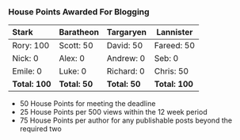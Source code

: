 ### House Points Awarded For Blogging
| Stark | Baratheon | Targaryen | Lannister |
| :--- | :----- | :---------------- | ------------- |
| Rory: 100 | Scott: 50 | David: 50 | Fareed: 50 |
| Nick: 0 | Alex: 0 | Andrew: 0 | Seb: 0 |
| Emile: 0 | Luke: 0 | Richard: 0 | Chris: 50 |
| **Total: 100** | **Total: 50** | **Total: 50** | **Total: 100** |

- 50 House Points for meeting the deadline
- 25 House Points per 500 views within the 12 week period
- 75 House Points per author for any publishable posts beyond the required two
